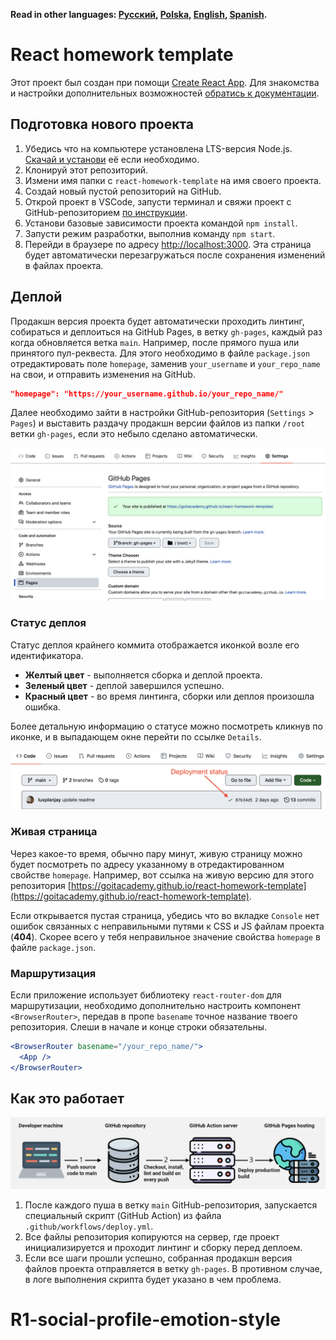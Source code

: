**Read in other languages: [Русский](README.md), [Polska](README.pl.md),
[English](README.en.md), [Spanish](README.es.md).**

# React homework template

Этот проект был создан при помощи
[Create React App](https://github.com/facebook/create-react-app). Для знакомства
и настройки дополнительных возможностей
[обратись к документации](https://facebook.github.io/create-react-app/docs/getting-started).

## Подготовка нового проекта

1. Убедись что на компьютере установлена LTS-версия Node.js.
   [Скачай и установи](https://nodejs.org/en/) её если необходимо.
2. Клонируй этот репозиторий.
3. Измени имя папки с `react-homework-template` на имя своего проекта.
4. Создай новый пустой репозиторий на GitHub.
5. Открой проект в VSCode, запусти терминал и свяжи проект с GitHub-репозиторием
   [по инструкции](https://docs.github.com/en/get-started/getting-started-with-git/managing-remote-repositories#changing-a-remote-repositorys-url).
6. Установи базовые зависимости проекта командой `npm install`.
7. Запусти режим разработки, выполнив команду `npm start`.
8. Перейди в браузере по адресу [http://localhost:3000](http://localhost:3000).
   Эта страница будет автоматически перезагружаться после сохранения изменений в
   файлах проекта.

## Деплой

Продакшн версия проекта будет автоматически проходить линтинг, собираться и
деплоиться на GitHub Pages, в ветку `gh-pages`, каждый раз когда обновляется
ветка `main`. Например, после прямого пуша или принятого пул-реквеста. Для этого
необходимо в файле `package.json` отредактировать поле `homepage`, заменив
`your_username` и `your_repo_name` на свои, и отправить изменения на GitHub.

```json
"homepage": "https://your_username.github.io/your_repo_name/"
```

Далее необходимо зайти в настройки GitHub-репозитория (`Settings` > `Pages`) и
выставить раздачу продакшн версии файлов из папки `/root` ветки `gh-pages`, если
это небыло сделано автоматически.

![GitHub Pages settings](./assets/repo-settings.png)

### Статус деплоя

Статус деплоя крайнего коммита отображается иконкой возле его идентификатора.

- **Желтый цвет** - выполняется сборка и деплой проекта.
- **Зеленый цвет** - деплой завершился успешно.
- **Красный цвет** - во время линтинга, сборки или деплоя произошла ошибка.

Более детальную информацию о статусе можно посмотреть кликнув по иконке, и в
выпадающем окне перейти по ссылке `Details`.

![Deployment status](./assets/status.png)

### Живая страница

Через какое-то время, обычно пару минут, живую страницу можно будет посмотреть
по адресу указанному в отредактированном свойстве `homepage`. Например, вот
ссылка на живую версию для этого репозитория
[https://goitacademy.github.io/react-homework-template](https://goitacademy.github.io/react-homework-template).

Если открывается пустая страница, убедись что во вкладке `Console` нет ошибок
связанных с неправильными путями к CSS и JS файлам проекта (**404**). Скорее
всего у тебя неправильное значение свойства `homepage` в файле `package.json`.

### Маршрутизация

Если приложение использует библиотеку `react-router-dom` для маршрутизации,
необходимо дополнительно настроить компонент `<BrowserRouter>`, передав в пропе
`basename` точное название твоего репозитория. Слеши в начале и конце строки
обязательны.

```jsx
<BrowserRouter basename="/your_repo_name/">
  <App />
</BrowserRouter>
```

## Как это работает

![How it works](./assets/how-it-works.png)

1. После каждого пуша в ветку `main` GitHub-репозитория, запускается специальный
   скрипт (GitHub Action) из файла `.github/workflows/deploy.yml`.
2. Все файлы репозитория копируются на сервер, где проект инициализируется и
   проходит линтинг и сборку перед деплоем.
3. Если все шаги прошли успешно, собранная продакшн версия файлов проекта
   отправляется в ветку `gh-pages`. В противном случае, в логе выполнения
   скрипта будет указано в чем проблема.
# R1-social-profile-emotion-style
